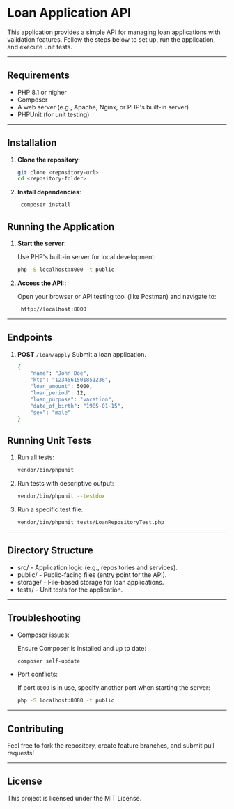 # Loan Application API

This application provides a simple API for managing loan applications with validation features. Follow the steps below to set up, run the application, and execute unit tests.

---

## Requirements

-   PHP 8.1 or higher
-   Composer
-   A web server (e.g., Apache, Nginx, or PHP's built-in server)
-   PHPUnit (for unit testing)

---

## Installation

1. **Clone the repository**:
    ```bash
    git clone <repository-url>
    cd <repository-folder>
    ```
2. **Install dependencies**:
    ```bash
     composer install
    ```

## Running the Application

1. **Start the server**:

    Use PHP's built-in server for local development:

    ```bash
    php -S localhost:8000 -t public
    ```

2. **Access the API:**:

    Open your browser or API testing tool (like Postman) and navigate to:

    ```bash
     http://localhost:8000
    ```

---

## Endpoints

1. **POST** `/loan/apply` Submit a loan application.
    ```bash
    {
        "name": "John Doe",
        "ktp": "1234561501851238",
        "loan_amount": 5000,
        "loan_period": 12,
        "loan_purpose": "vacation",
        "date_of_birth": "1985-01-15",
        "sex": "male"
    }
    ```

## Running Unit Tests

1. Run all tests:
    ```bash
    vendor/bin/phpunit
    ```
2. Run tests with descriptive output:
    ```bash
    vendor/bin/phpunit --testdox
    ```
3. Run a specific test file:
    ```bash
    vendor/bin/phpunit tests/LoanRepositoryTest.php
    ```

---

## Directory Structure

-   src/ - Application logic (e.g., repositories and services).
-   public/ - Public-facing files (entry point for the API).
-   storage/ - File-based storage for loan applications.
-   tests/ - Unit tests for the application.

---

## Troubleshooting

-   Composer issues:

    Ensure Composer is installed and up to date:

    ```bash
    composer self-update

    ```

-   Port conflicts:

    If port `8000` is in use, specify another port when starting the server:

    ```bash
    php -S localhost:8080 -t public
    ```

---

## Contributing

Feel free to fork the repository, create feature branches, and submit pull requests!

---

## License

This project is licensed under the MIT License.
